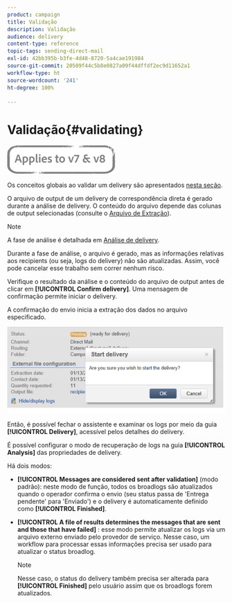 ```yaml
---
product: campaign
title: Validação
description: Validação
audience: delivery
content-type: reference
topic-tags: sending-direct-mail
exl-id: 42bb395b-b3fe-4d48-8720-5a4cae191984
source-git-commit: 20509f44c5b8e0827a09f44dffdf2ec9d11652a1
workflow-type: ht
source-wordcount: '241'
ht-degree: 100%

---
```


# Validação{#validating}

![](../../assets/common.svg)

Os conceitos globais ao validar um delivery são apresentados [nesta seção](steps-validating-the-delivery.md).

O arquivo de output de um delivery de correspondência direta é gerado durante a análise de delivery. O conteúdo do arquivo depende das colunas de output selecionadas (consulte o [Arquivo de Extração](defining-the-direct-mail-content.md#extraction-file)).

>[!NOTE]
>
>A fase de análise é detalhada em [Análise de delivery](steps-validating-the-delivery.md#analyzing-the-delivery).

Durante a fase de análise, o arquivo é gerado, mas as informações relativas aos recipients (ou seja, logs do delivery) não são atualizadas. Assim, você pode cancelar esse trabalho sem correr nenhum risco.

Verifique o resultado da análise e o conteúdo do arquivo de output antes de clicar em **[!UICONTROL Confirm delivery]**. Uma mensagem de confirmação permite iniciar o delivery.

A confirmação do envio inicia a extração dos dados no arquivo especificado.

![](assets/s_ncs_user_postal_del_send_confirm_postal.png)

Então, é possível fechar o assistente e examinar os logs por meio da guia **[!UICONTROL Delivery]**, acessível pelos detalhes do delivery.

É possível configurar o modo de recuperação de logs na guia **[!UICONTROL Analysis]** das propriedades de delivery.

Há dois modos:

* **[!UICONTROL Messages are considered sent after validation]** (modo padrão): neste modo de função, todos os broadlogs são atualizados quando o operador confirma o envio (seu status passa de &#39;Entrega pendente&#39; para &#39;Enviado&#39;) e o delivery é automaticamente definido como **[!UICONTROL Finished]**.
* **[!UICONTROL A file of results determines the messages that are sent and those that have failed]** : esse modo permite atualizar os logs via um arquivo externo enviado pelo provedor de serviço. Nesse caso, um workflow para processar essas informações precisa ser usado para atualizar o status broadlog.

   >[!NOTE]
   >
   >Nesse caso, o status do delivery também precisa ser alterada para **[!UICONTROL Finished]** pelo usuário assim que os broadlogs forem atualizados.
